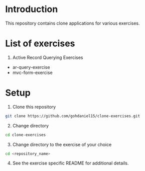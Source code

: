 # Introduction

This repository contains clone applications for various exercises.

# List of exercises

1. Active Record Querying Exercises
  - ar-query-exercise
  - mvc-form-exercise

# Setup

1. Clone this repository
```Bash
git clone https://github.com/gohdaniel15/clone-exercises.git
```

2. Change directory
```Bash
cd clone-exercises
```

3. Change directory to the exercise of your choice
```Bash
cd <repository_name>
```

4. See the exercise specific README for additional details.
